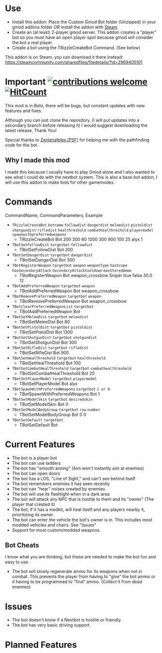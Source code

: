 # Use
- Install this addon: Place the Custom Gmod Bot folder (Unzipped) in your gmod addons folder *OR* install the addon with [Steam](https://steamcommunity.com/sharedfiles/filedetails/?id=2969405101).
- Create an (at least) 2-player gmod server. This addon creates a "player" bot so you must have an open player spot because gmod will consider the bot a real player. 
- Create a bot using the TRizzleCreateBot Command. (See below)

This addon is on Steam, you can download it there instead: https://steamcommunity.com/sharedfiles/filedetails/?id=2969405101

# Important [![contributions welcome](https://img.shields.io/badge/contributions-welcome-brightgreen.svg?style=flat)](https://github.com/dwyl/esta/issues) [![HitCount](https://hits.dwyl.com/T-Rizzle12/start-here.svg)](https://hits.dwyl.com/T-Rizzle12/Custom-Gmod-Bot)

This mod is in *Beta*, there will be bugs, but constant updates with new features and fixes.

Although you can just clone the repository. (I will put updates into a secondary branch before releasing it) I would suggest downloading the latest release, Thank You!

Special thanks to [Zenlenafelex [PSF]](https://steamcommunity.com/profiles/76561198976669728) for helping me with the pathfinding code for the bot.

## Why I made this mod
I made this because I usually have to play Gmod alone and I also wanted to see what I could do with the nextbot system.
This is also a base bot addon, I will use this addon to make bots for other gamemodes.

# Commands
CommandName, CommandParameters, Example
- <code>TRizzleCreateBot</code> <code>botname</code> <code>followdist</code> <code>dangerdist</code> <code>meleedist</code> <code>pistoldist</code> <code>shotgundist</code> <code>rifledist</code> <code>healthreshold</code> <code>combathealthreshold</code> <code>playermodel</code> <code>spawnwithpreferredweapons</code>
  - TRizzleCreateBot Bot 200 300 80 1300 300 900 100 25 alyx 1
- <code>TBotSetFollowDist</code> <code>targetbot</code> <code>followdist</code> 
  -  TBotSetFollowDist Bot 200
- <code>TBotSetDangerDist</code> <code>targetbot</code> <code>dangerdist</code> 
  - TBotSetDangerDist Bot 300
- <code>TBotRegisterWeapon</code> <code>targetbot</code>  <code>weapon</code> <code>weaponType</code> <code>hasScope</code> <code>hasSecondaryAttack</code> <code>SecondaryAttackCooldown</code> <code>maxStoredAmmo</code>
  - TBotRegisterWeapon Bot weapon_crossbow Sniper true false 30.0 12
- <code>TBotAddPreferredWeapon</code> <code>targetbot</code> <code>weapon</code>
  - TBotAddPreferredWeapon Bot weapon_crossbow
- <code>TBotRemovePreferredWeapon</code> <code>targetbot</code> <code>weapon</code>
  - TBotRemovePreferredWeapon Bot weapon_crossbow
- <code>TBotClearPreferredWeaponList</code> <code>targetbot</code>
  - TBotAddPreferredWeapon Bot
- <code>TBotSetMeleeDist</code> <code>targetbot</code>  <code>meleedist</code>  
  - TBotSetMeleeDist Bot 80
- <code>TBotSetPistolDist</code> <code>targetbot</code>  <code>pistoldist</code>  
  - TBotSetPistolDist Bot 1300
- <code>TBotSetShotgunDist</code> <code>targetbot</code>  <code>shotgundist</code>  
  - TBotSetShotgunDist Bot 300
- <code>TBotSetRifleDist</code> <code>targetbot</code>  <code>rifledist</code>  
  - TBotSetRifleDist Bot 900
- <code>TBotSetHealThreshold</code> <code>targetbot</code>  <code>healthreshold</code>  
  - TBotSetHealThreshold Bot 100
- <code>TBotSetCombatHealThreshold</code> <code>targetbot</code>  <code>combathealthreshold</code>  
  - TBotSetCombatHealThreshold Bot 25
- <code>TBotSetPlayerModel</code> <code>targetbot</code>  <code>playermodel</code>  
  - TBotSetPlayerModel Bot alyx
- <code>TBotSpawnWithPreferredWeapons</code> <code>targetbot</code>  <code>1 or 0</code>  
  - TBotSpawnWithPreferredWeapons Bot 1
- <code>TBotSetModelSkin</code> <code>targetbot</code>  <code>desiredskin</code>  
  - TBotSetModelSkin Bot 0
- <code>TBotSetModelBodyGroup</code> <code>targetbot</code>  <code>row</code>  <code>number</code>
  - TBotSetModelBodyGroup Bot 0 0
- <code>TBotSetDefault</code> <code>targetbot</code>  
  - TBotSetDefault Bot


# Current Features
- The bot is a player bot
- The bot can use ladders
- The bot has "smooth aiming" (Aim won't instantly aim at enemies) 
- The bot can open doors
- The bot has a LOS, "Line of Sight," and can't see behind itself
- The bot remembers enemies it has seen recently
- The bot can "hear" noises created by enemies
- The bot will use its flashlight when in a dark area
- The bot will attack any NPC that is hostile to them and its "owner" (The player that created it)
- The bot, if it has a medkit, will heal itself and any players nearby it, prioritizing its owner.
- The bot can enter the vehicle the bot's owner is in. This includes most modded vehicles and chairs. See "Issues"
- Support for most custom/modded weapons. 

## Bot Cheats
I know what you are thinking, but these are needed to make the bot fun and easy to use.
- The bot will slowly regenerate ammo for its weapons when not in combat. This prevents the player from having to "give" the bot ammo or it having to be programmed to "find" ammo. (Collect it from dead enemies)     

# Issues
- The bot doesn't know if a Nextbot is hostile or friendly.
- The bot has very basic driving support.

# Planned Features
